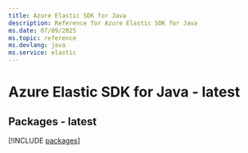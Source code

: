 ```yaml
---
title: Azure Elastic SDK for Java
description: Reference for Azure Elastic SDK for Java
ms.date: 07/09/2025
ms.topic: reference
ms.devlang: java
ms.service: elastic
---
```

# Azure Elastic SDK for Java - latest
## Packages - latest
[!INCLUDE [packages](elastic-index.md)]